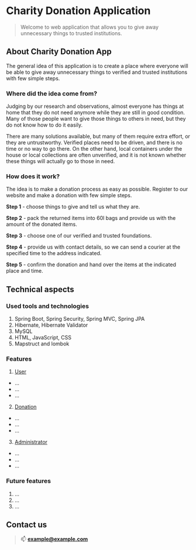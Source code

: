 # Charity Donation Application

> Welcome to web application that allows you to give away unnecessary things to trusted institutions.

## About Charity Donation App

The general idea of this application is to create a place where everyone will be able to give away unnecessary things to
verified and trusted institutions with few simple steps.

### Where did the idea come from?

Judging by our research and observations, almost everyone has things at home that they do not need anymore while they
are still in good condition. Many of those people want to give those things to others in need, but they do not know
how to do it easily.

There are many solutions available, but many of them require extra effort, or they are untrustworthy. Verified places
need to be driven, and there is no time or no way to go there. On the other hand, local containers under the house or
local
collections are often unverified, and it is not known whether these things will actually go to those in need.

### How does it work?

The idea is to make a donation process as easy as possible. Register to our website and make a donation with few simple
steps.

**Step 1** - choose things to give and tell us what they are.

**Step 2** - pack the returned items into 60l bags and provide us with the amount of the donated items.

**Step 3** - choose one of our verified and trusted foundations.

**Step 4** - provide us with contact details, so we can send a courier at the specified time to the address indicated.

**Step 5** - confirm the donation and hand over the items at the indicated place and time.

## Technical aspects

### Used tools and technologies
1. Spring Boot, Spring Security, Spring MVC, Spring JPA
2. Hibernate, Hibernate Validator
3. MySQL
4. HTML, JavaScript, CSS
5. Mapstruct and lombok

### Features
1. <ins>User</ins>
- ...
- ...
- ...
2. <ins>Donation</ins>
- ...
- ...
- ...
3. <ins>Administrator</ins>
- ...
- ...
- ...

### Future features
1. ...
2. ...
3. ...


## Contact us

> 📫 **example@example.com**